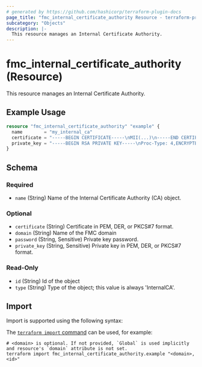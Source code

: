 ```yaml
---
# generated by https://github.com/hashicorp/terraform-plugin-docs
page_title: "fmc_internal_certificate_authority Resource - terraform-provider-fmc"
subcategory: "Objects"
description: |-
  This resource manages an Internal Certificate Authority.
---
```


# fmc_internal_certificate_authority (Resource)

This resource manages an Internal Certificate Authority.

## Example Usage

```terraform
resource "fmc_internal_certificate_authority" "example" {
  name        = "my_internal_ca"
  certificate = "-----BEGIN CERTIFICATE-----\nMII(...)\n-----END CERTIFICATE-----"
  private_key = "-----BEGIN RSA PRIVATE KEY-----\nProc-Type: 4,ENCRYPTED\nDEK-Info: AES-128-CBC,D55(...)\n-----END RSA PRIVATE KEY-----"
}
```

<!-- schema generated by tfplugindocs -->
## Schema

### Required

- `name` (String) Name of the Internal Certificate Authority (CA) object.

### Optional

- `certificate` (String) Certificate in PEM, DER, or PKCS#7 format.
- `domain` (String) Name of the FMC domain
- `password` (String, Sensitive) Private key password.
- `private_key` (String, Sensitive) Private key in PEM, DER, or PKCS#7 format.

### Read-Only

- `id` (String) Id of the object
- `type` (String) Type of the object; this value is always 'InternalCA'.

## Import

Import is supported using the following syntax:

The [`terraform import` command](https://developer.hashicorp.com/terraform/cli/commands/import) can be used, for example:

```shell
# <domain> is optional. If not provided, `Global` is used implicitly and resource's `domain` attribute is not set.
terraform import fmc_internal_certificate_authority.example "<domain>,<id>"
```
